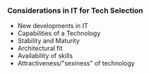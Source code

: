 ### Considerations in IT for Tech Selection
- New developments in IT
- Capabilities of a Technology
- Stability and Maturity
- Architectural fit
- Availability of skills
- Attractiveness/"sexiness" of technology

